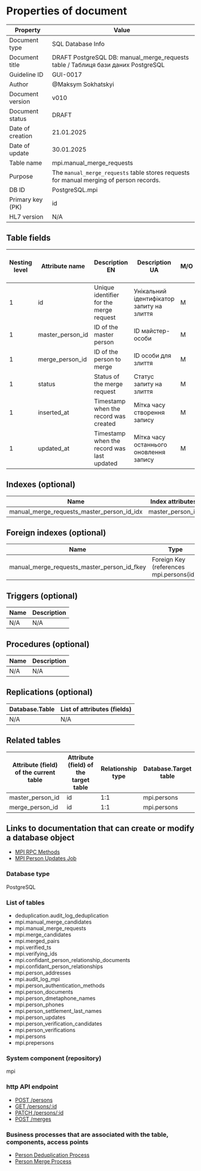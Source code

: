 # Properties of document

| Property | Value |
|----------|-------|
| Document type | SQL Database Info |
| Document title | DRAFT PostgreSQL DB: manual_merge_requests table / Таблиця бази даних PostgreSQL |
| Guideline ID | GUI-0017 |
| Author | @Maksym Sokhatskyi |
| Document version | v010 |
| Document status | DRAFT |
| Date of creation | 21.01.2025 |
| Date of update | 30.01.2025 |
| Table name | mpi.manual_merge_requests |
| Purpose | The `manual_merge_requests` table stores requests for manual merging of person records. |
| DB ID | PostgreSQL.mpi |
| Primary key (PK) | id |
| HL7 version | N/A |

## Table fields

| Nesting level | Attribute name | Description EN | Description UA | M/O | Type | HL7 vs eHealth comparison result |
|---------------|----------------|----------------|----------------|-----|------|---------------------------------|
| 1 | id | Unique identifier for the merge request | Унікальний ідентифікатор запиту на злиття | M | uuid | N/A |
| 1 | master_person_id | ID of the master person | ID майстер-особи | M | uuid | N/A |
| 1 | merge_person_id | ID of the person to merge | ID особи для злиття | M | uuid | N/A |
| 1 | status | Status of the merge request | Статус запиту на злиття | M | text | N/A |
| 1 | inserted_at | Timestamp when the record was created | Мітка часу створення запису | M | timestamp | N/A |
| 1 | updated_at | Timestamp when the record was last updated | Мітка часу останнього оновлення запису | M | timestamp | N/A |

## Indexes (optional)

| Name | Index attributes |
|------|------------------|
| manual_merge_requests_master_person_id_idx | master_person_id |

## Foreign indexes (optional)

| Name | Type |
|------|------|
| manual_merge_requests_master_person_id_fkey | Foreign Key (references mpi.persons(id)) |

## Triggers (optional)

| Name | Description |
|------|-------------|
| N/A | N/A |

## Procedures (optional)

| Name | Description |
|------|-------------|
| N/A | N/A |

## Replications (optional)

| Database.Table | List of attributes (fields) |
|----------------|----------------------------|
| N/A | N/A |

## Related tables

| Attribute (field) of the current table | Attribute (field) of the target table | Relationship type | Database.Target table |
|---------------------------------------|--------------------------------------|-------------------|-----------------------|
| master_person_id | id | 1:1 | mpi.persons |
| merge_person_id | id | 1:1 | mpi.persons |

## Links to documentation that can create or modify a database object
- [MPI RPC Methods](https://e-health-ua.atlassian.net/wiki/)
- [MPI Person Updates Job](https://e-health-ua.atlassian.net/wiki/)

### Database type
PostgreSQL

### List of tables
- deduplication.audit_log_deduplication
- mpi.manual_merge_candidates
- mpi.manual_merge_requests
- mpi.merge_candidates
- mpi.merged_pairs
- mpi.verified_ts
- mpi.verifying_ids
- mpi.confidant_person_relationship_documents
- mpi.confidant_person_relationships
- mpi.person_addresses
- mpi.audit_log_mpi
- mpi.person_authentication_methods
- mpi.person_documents
- mpi.person_dmetaphone_names
- mpi.person_phones
- mpi.person_settlement_last_names
- mpi.person_updates
- mpi.person_verification_candidates
- mpi.person_verifications
- mpi.persons
- mpi.prepersons

### System component (repository)
mpi

### http API endpoint
- [POST /persons](https://e-health-ua.atlassian.net/wiki/)
- [GET /persons/:id](https://e-health-ua.atlassian.net/wiki/)
- [PATCH /persons/:id](https://e-health-ua.atlassian.net/wiki/)
- [POST /merges](https://e-health-ua.atlassian.net/wiki/)

### Business processes that are associated with the table, components, access points
- [Person Deduplication Process](https://e-health-ua.atlassian.net/wiki/)
- [Person Merge Process](https://e-health-ua.atlassian.net/wiki/)
